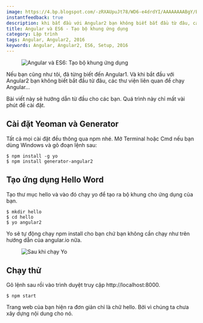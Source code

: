 ```yaml
---
image: https://4.bp.blogspot.com/-zRXAUpuJt78/WD6-e4drdYI/AAAAAAAABgY/BSGV_4U1VJgdLGqyik-ORAlBaE9DS3p1wCLcB/s320/angular2%2Bva%2Bes6.png
instantfeedback: true
description: khi bắt đầu với Angular2 bạn không biết bắt đầu từ đâu, các thư viện liên quan để chạy Angular...Bài viết này sẽ hướng dẫn từ đầu cho các bạn.
title: Angular và ES6 - Tạo bộ khung ứng dụng
category: Lập trình
tags: Angular, Angular2, 2016
keywords: Angular, Angular2, ES6, Setup, 2016
---
```


<figure><img src="https://4.bp.blogspot.com/-zRXAUpuJt78/WD6-e4drdYI/AAAAAAAABgY/BSGV_4U1VJgdLGqyik-ORAlBaE9DS3p1wCLcB/s320/angular2%2Bva%2Bes6.png" alt="Angular và ES6: Tạo bộ khung ứng dụng" title="Angular và ES6: Tạo bộ khung ứng dụng"></figure>


Nếu bạn cũng như tôi, đã từng biết đến Angular1. Và khi bắt đầu với Angular2 bạn không biết bắt đầu từ đâu, các thư viện liên quan để chạy Angular...

Bài viết này sẽ hướng dẫn từ đầu cho các bạn. Quá trình này chỉ mất vài phút để cài đặt.

## Cài đặt Yeoman và Generator

Tất cả mọi cài đặt đều thông qua npm nhé. Mở Terminal hoặc Cmd nếu bạn dùng Windows và gõ đoạn lệnh sau:

```
$ npm install -g yo
$ npm install generator-angular2
```

## Tạo ứng dụng Hello Word

Tạo thư mục hello và vào đó chạy  yo  để tạo ra bộ khung cho ứng dụng của bạn. 

```
$ mkdir hello
$ cd hello
$ yo angular2
```

Yo sẽ tự động chạy npm install cho bạn chứ bạn không cần chạy như trên hướng dẫn của angular.io nữa.

<figure><img src="https://2.bp.blogspot.com/--viIQm8iuao/WD7hvSr_ZdI/AAAAAAAABgw/PM37AfROhI4pECTWqwFwhxJ7zG_3c4fsACLcB/s640/yo%2Bgenerator%2Bangular%2B2.jpg" alt="Sau khi chạy Yo" title="Sau khi chạy Yo"></figure>


## Chạy thử

Gõ lệnh sau rồi vào trình duyệt truy cập http://localhost:8000.

```
$ npm start
```

Trang web của bạn hiện ra đơn giản chỉ là chữ hello. Bởi vì chúng ta chưa xây dựng nội dung cho nó.

